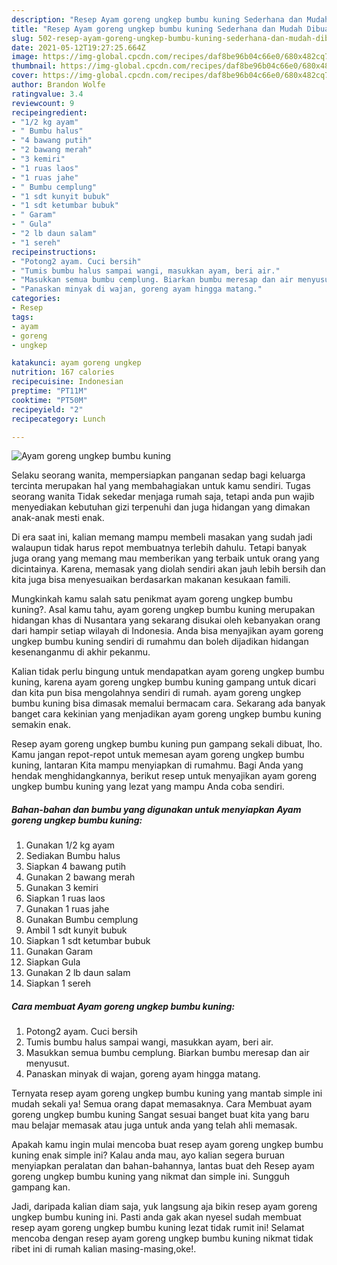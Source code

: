 ```yaml
---
description: "Resep Ayam goreng ungkep bumbu kuning Sederhana dan Mudah Dibuat"
title: "Resep Ayam goreng ungkep bumbu kuning Sederhana dan Mudah Dibuat"
slug: 502-resep-ayam-goreng-ungkep-bumbu-kuning-sederhana-dan-mudah-dibuat
date: 2021-05-12T19:27:25.664Z
image: https://img-global.cpcdn.com/recipes/daf8be96b04c66e0/680x482cq70/ayam-goreng-ungkep-bumbu-kuning-foto-resep-utama.jpg
thumbnail: https://img-global.cpcdn.com/recipes/daf8be96b04c66e0/680x482cq70/ayam-goreng-ungkep-bumbu-kuning-foto-resep-utama.jpg
cover: https://img-global.cpcdn.com/recipes/daf8be96b04c66e0/680x482cq70/ayam-goreng-ungkep-bumbu-kuning-foto-resep-utama.jpg
author: Brandon Wolfe
ratingvalue: 3.4
reviewcount: 9
recipeingredient:
- "1/2 kg ayam"
- " Bumbu halus"
- "4 bawang putih"
- "2 bawang merah"
- "3 kemiri"
- "1 ruas laos"
- "1 ruas jahe"
- " Bumbu cemplung"
- "1 sdt kunyit bubuk"
- "1 sdt ketumbar bubuk"
- " Garam"
- " Gula"
- "2 lb daun salam"
- "1 sereh"
recipeinstructions:
- "Potong2 ayam. Cuci bersih"
- "Tumis bumbu halus sampai wangi, masukkan ayam, beri air."
- "Masukkan semua bumbu cemplung. Biarkan bumbu meresap dan air menyusut."
- "Panaskan minyak di wajan, goreng ayam hingga matang."
categories:
- Resep
tags:
- ayam
- goreng
- ungkep

katakunci: ayam goreng ungkep 
nutrition: 167 calories
recipecuisine: Indonesian
preptime: "PT11M"
cooktime: "PT50M"
recipeyield: "2"
recipecategory: Lunch

---
```



![Ayam goreng ungkep bumbu kuning](https://img-global.cpcdn.com/recipes/daf8be96b04c66e0/680x482cq70/ayam-goreng-ungkep-bumbu-kuning-foto-resep-utama.jpg)

Selaku seorang wanita, mempersiapkan panganan sedap bagi keluarga tercinta merupakan hal yang membahagiakan untuk kamu sendiri. Tugas seorang  wanita Tidak sekedar menjaga rumah saja, tetapi anda pun wajib menyediakan kebutuhan gizi terpenuhi dan juga hidangan yang dimakan anak-anak mesti enak.

Di era  saat ini, kalian memang mampu membeli masakan yang sudah jadi walaupun tidak harus repot membuatnya terlebih dahulu. Tetapi banyak juga orang yang memang mau memberikan yang terbaik untuk orang yang dicintainya. Karena, memasak yang diolah sendiri akan jauh lebih bersih dan kita juga bisa menyesuaikan berdasarkan makanan kesukaan famili. 



Mungkinkah kamu salah satu penikmat ayam goreng ungkep bumbu kuning?. Asal kamu tahu, ayam goreng ungkep bumbu kuning merupakan hidangan khas di Nusantara yang sekarang disukai oleh kebanyakan orang dari hampir setiap wilayah di Indonesia. Anda bisa menyajikan ayam goreng ungkep bumbu kuning sendiri di rumahmu dan boleh dijadikan hidangan kesenanganmu di akhir pekanmu.

Kalian tidak perlu bingung untuk mendapatkan ayam goreng ungkep bumbu kuning, karena ayam goreng ungkep bumbu kuning gampang untuk dicari dan kita pun bisa mengolahnya sendiri di rumah. ayam goreng ungkep bumbu kuning bisa dimasak memalui bermacam cara. Sekarang ada banyak banget cara kekinian yang menjadikan ayam goreng ungkep bumbu kuning semakin enak.

Resep ayam goreng ungkep bumbu kuning pun gampang sekali dibuat, lho. Kamu jangan repot-repot untuk memesan ayam goreng ungkep bumbu kuning, lantaran Kita mampu menyiapkan di rumahmu. Bagi Anda yang hendak menghidangkannya, berikut resep untuk menyajikan ayam goreng ungkep bumbu kuning yang lezat yang mampu Anda coba sendiri.

<!--inarticleads1-->

##### Bahan-bahan dan bumbu yang digunakan untuk menyiapkan Ayam goreng ungkep bumbu kuning:

1. Gunakan 1/2 kg ayam
1. Sediakan  Bumbu halus
1. Siapkan 4 bawang putih
1. Gunakan 2 bawang merah
1. Gunakan 3 kemiri
1. Siapkan 1 ruas laos
1. Gunakan 1 ruas jahe
1. Gunakan  Bumbu cemplung
1. Ambil 1 sdt kunyit bubuk
1. Siapkan 1 sdt ketumbar bubuk
1. Gunakan  Garam
1. Siapkan  Gula
1. Gunakan 2 lb daun salam
1. Siapkan 1 sereh




<!--inarticleads2-->

##### Cara membuat Ayam goreng ungkep bumbu kuning:

1. Potong2 ayam. Cuci bersih
1. Tumis bumbu halus sampai wangi, masukkan ayam, beri air.
1. Masukkan semua bumbu cemplung. Biarkan bumbu meresap dan air menyusut.
1. Panaskan minyak di wajan, goreng ayam hingga matang.




Ternyata resep ayam goreng ungkep bumbu kuning yang mantab simple ini mudah sekali ya! Semua orang dapat memasaknya. Cara Membuat ayam goreng ungkep bumbu kuning Sangat sesuai banget buat kita yang baru mau belajar memasak atau juga untuk anda yang telah ahli memasak.

Apakah kamu ingin mulai mencoba buat resep ayam goreng ungkep bumbu kuning enak simple ini? Kalau anda mau, ayo kalian segera buruan menyiapkan peralatan dan bahan-bahannya, lantas buat deh Resep ayam goreng ungkep bumbu kuning yang nikmat dan simple ini. Sungguh gampang kan. 

Jadi, daripada kalian diam saja, yuk langsung aja bikin resep ayam goreng ungkep bumbu kuning ini. Pasti anda gak akan nyesel sudah membuat resep ayam goreng ungkep bumbu kuning lezat tidak rumit ini! Selamat mencoba dengan resep ayam goreng ungkep bumbu kuning nikmat tidak ribet ini di rumah kalian masing-masing,oke!.

